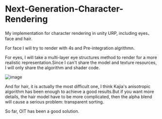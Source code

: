 # Next-Generation-Character-Rendering
My implementation for character rendering in unity URP, including eyes、face and hair.

For face I will try to render with 4s and Pre-integration algrithmn.

For eyes, I will take a multi-layer eye structures method to render for a more realistic representation.Since I can't share the model and texture resources, I will only share the algorithm and shader code.

![image](https://user-images.githubusercontent.com/56297955/178153442-a370562f-6767-4f0a-83a5-53deed8fc9a6.png)

And for hair, it is actually the most difficult one, I think Kajia's anisotropic algorithm has been enough to achieve a good results.But if you want more details, the hair model have to be more complicated, then the alpha blend will cause a serious problem: transparent sorting.

So far, OIT has been a good solution.
